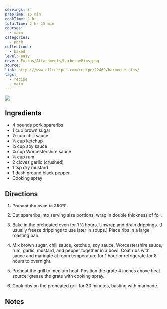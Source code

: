 ```yaml
---
servings: 8
prepTime: 15 min
cookTime: 2 hr
totalTime: 2 hr 15 min
courses:
  - main
categories:
  - pork
collections:
  - baked
level: easy
cover: Extras/Attachments/barbecueRibs.png
source:
link: https://www.allrecipes.com/recipe/22469/barbecue-ribs/
tags:
  - recipe
  - main
---
```


![](Extras/Attachments/barbecueRibs.png)


## Ingredients

- 4 pounds pork spareribs
- 1 cup brown sugar
- ½ cup chili sauce
- ¼ cup ketchup
- ¼ cup soy sauce
- ¼ cup Worcestershire sauce
- ¼ cup rum
- 2 cloves garlic (crushed)
- 1 tsp dry mustard
- 1 dash ground black pepper
- Cooking spray


## Directions

1. Preheat the oven to 350°F.

2. Cut spareribs into serving size portions; wrap in double thickness of foil.

3. Bake in the preheated oven for 1 ½ hours. Unwrap and drain drippings. (I usually freeze drippings to use later in soups.) Place ribs in a large roasting pan.

4. Mix brown sugar, chili sauce, ketchup, soy sauce, Worcestershire sauce, rum, garlic, mustard, and pepper together in a bowl. Coat ribs with sauce and marinate at room temperature for 1 hour or refrigerate for 8 hours to overnight.

5. Preheat the grill to medium heat. Position the grate 4 inches above heat source; grease the grate with cooking spray.

6. Cook ribs on the preheated grill for 30 minutes, basting with marinade.


## Notes
